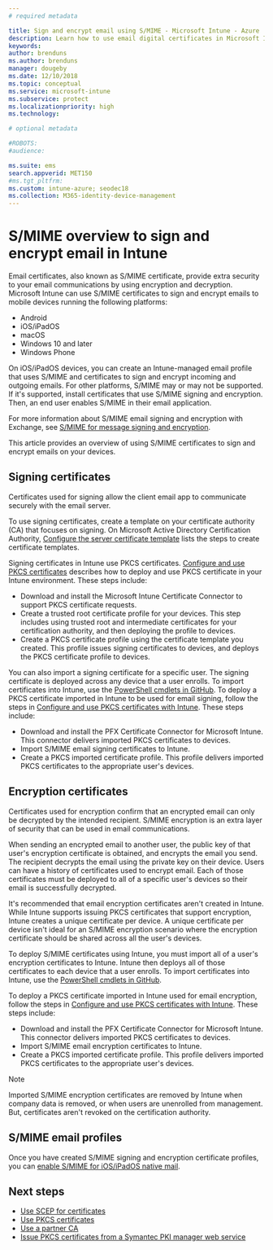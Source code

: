 ```yaml
---
# required metadata

title: Sign and encrypt email using S/MIME - Microsoft Intune - Azure | Microsoft Docs
description: Learn how to use email digital certificates in Microsoft Intune to sign and encrypt emails on devices. These certificates are called S/MIME and are configured using device configuration profiles. Signing and encryption certificates use PKCS, or private certificates, and use a connector to import certificates.
keywords:
author: brenduns
ms.author: brenduns
manager: dougeby
ms.date: 12/10/2018
ms.topic: conceptual
ms.service: microsoft-intune
ms.subservice: protect
ms.localizationpriority: high
ms.technology:

# optional metadata

#ROBOTS:
#audience:

ms.suite: ems
search.appverid: MET150
#ms.tgt_pltfrm:
ms.custom: intune-azure; seodec18
ms.collection: M365-identity-device-management
---
```


# S/MIME overview to sign and encrypt email in Intune

Email certificates, also known as S/MIME certificate, provide extra security to your email communications by using encryption and decryption. Microsoft Intune can use S/MIME certificates to sign and encrypt emails to mobile devices running the following platforms:

- Android
- iOS/iPadOS
- macOS
- Windows 10 and later
- Windows Phone

On iOS/iPadOS devices, you can create an Intune-managed email profile that uses S/MIME and certificates to sign and encrypt incoming and outgoing emails. For other platforms, S/MIME may or may not be supported. If it's supported, install certificates that use S/MIME signing and encryption. Then, an end user enables S/MIME in their email application.

For more information about S/MIME email signing and encryption with Exchange, see [S/MIME for message signing and encryption](https://docs.microsoft.com/Exchange/policy-and-compliance/smime).

This article provides an overview of using S/MIME certificates to sign and encrypt emails on your devices.

## Signing certificates

Certificates used for signing allow the client email app to communicate securely with the email server.

To use signing certificates, create a template on your certificate authority (CA) that focuses on signing. On Microsoft Active Directory Certification Authority, [Configure the server certificate template](https://docs.microsoft.com/windows-server/networking/core-network-guide/cncg/server-certs/configure-the-server-certificate-template) lists the steps to create certificate templates.

Signing certificates in Intune use PKCS certificates. [Configure and use PKCS certificates](certficates-pfx-configure.md) describes how to deploy and use PKCS certificate in your Intune environment. These steps include:

- Download and install the Microsoft Intune Certificate Connector to support PKCS certificate requests.
- Create a trusted root certificate profile for your devices. This step includes using trusted root and intermediate certificates for your certification authority, and then deploying the profile to devices.
- Create a PKCS certificate profile using the certificate template you created. This profile issues signing certificates to devices, and deploys the PKCS certificate profile to devices.

You can also import a signing certificate for a specific user. The signing certificate is deployed across any device that a user enrolls. To import certificates into Intune, use the [PowerShell cmdlets in GitHub](https://github.com/Microsoft/Intune-Resource-Access). To deploy a PKCS certificate imported in  Intune to be used for email signing, follow the steps in [Configure and use PKCS certificates with Intune](certficates-pfx-configure.md). These steps include:

- Download and install the PFX Certificate Connector for Microsoft Intune. This connector delivers imported PKCS certificates to devices.
- Import S/MIME email signing certificates to Intune.
- Create a PKCS imported certificate profile. This profile delivers imported PKCS certificates to the appropriate user's devices.

## Encryption certificates

Certificates used for encryption confirm that an encrypted email can only be decrypted by the intended recipient. S/MIME encryption is an extra layer of security that can be used in email communications.

When sending an encrypted email to another user, the public key of that user's encryption certificate is obtained, and encrypts the email you send. The recipient decrypts the email using the private key on their device. Users can have a history of certificates used to encrypt email. Each of those certificates must be deployed to all of a specific user's devices so their email is successfully decrypted.

It's recommended that email encryption certificates aren't created in Intune. While Intune supports issuing PKCS certificates that support encryption, Intune creates a unique certificate per device. A unique certificate per device isn't ideal for an S/MIME encryption scenario where the encryption certificate should be shared across all the user's devices.

To deploy S/MIME certificates using Intune, you must import all of a user's encryption certificates to Intune. Intune then deploys all of those certificates to each device that a user enrolls. To import certificates into Intune, use the [PowerShell cmdlets in GitHub](https://github.com/Microsoft/Intune-Resource-Access).

To deploy a PKCS certificate imported in Intune used for email encryption, follow the steps in [Configure and use PKCS certificates with Intune](certficates-pfx-configure.md). These steps include:

- Download and install the PFX Certificate Connector for Microsoft Intune. This connector delivers imported PKCS certificates to devices.
- Import S/MIME email encryption certificates to Intune.
- Create a PKCS imported certificate profile. This profile delivers imported PKCS certificates to the appropriate user's devices.

 > [!NOTE]
 > Imported S/MIME encryption certificates are removed by Intune when company data is removed, or when users are unenrolled from management. But, certificates aren't revoked on the certification authority.

## S/MIME email profiles

Once you have created S/MIME signing and encryption certificate profiles, you can [enable S/MIME for iOS/iPadOS native mail](../configuration/email-settings-ios.md).

## Next steps

- [Use SCEP for certificates](certificates-scep-configure.md)
- [Use PKCS certificates](certficates-pfx-configure.md)
- [Use a partner CA](certificate-authority-add-scep-overview.md)
- [Issue PKCS certificates from a Symantec PKI manager web service](certificates-digicert-configure.md)
